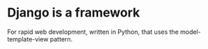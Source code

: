 # Django is a framework

For rapid web development, written in Python, that uses the model-template-view pattern.